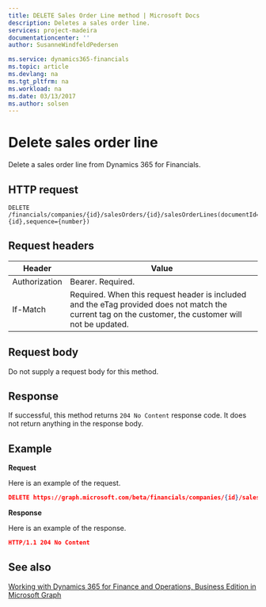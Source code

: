 ```yaml
---
title: DELETE Sales Order Line method | Microsoft Docs
description: Deletes a sales order line.
services: project-madeira
documentationcenter: ''
author: SusanneWindfeldPedersen

ms.service: dynamics365-financials
ms.topic: article
ms.devlang: na
ms.tgt_pltfrm: na
ms.workload: na
ms.date: 03/13/2017
ms.author: solsen
---
```


# Delete sales order line
Delete a sales order line from Dynamics 365 for Financials.

## HTTP request
```
DELETE /financials/companies/{id}/salesOrders/{id}/salesOrderLines(documentId={id},sequence={number})
```

## Request headers
|Header|Value|
|------|-----|
|Authorization  |Bearer. Required. |
|If-Match       |Required. When this request header is included and the eTag provided does not match the current tag on the customer, the customer will not be updated. |

## Request body
Do not supply a request body for this method.

## Response
If successful, this method returns ```204 No Content``` response code. It does not return anything in the response body.

## Example

**Request**

Here is an example of the request.

```json
DELETE https://graph.microsoft.com/beta/financials/companies/{id}/salesOrders/{id}/salesOrderLines(documentId={id},sequence={number})
```

**Response** 

Here is an example of the response. 

```json
HTTP/1.1 204 No Content
```

## See also
[Working with Dynamics 365 for Finance and Operations, Business Edition in Microsoft Graph](dynamics_overview.md)  